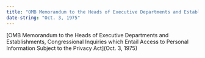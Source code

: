 ```yaml
---
title: "OMB Memorandum to the Heads of Executive Departments and Establishments, Congressional Inquiries which Entail Access to Personal Information Subject to the Privacy Act"
date-string: "Oct. 3, 1975"
---
```

[OMB Memorandum to the Heads of Executive Departments and Establishments, Congressional Inquiries which Entail Access to Personal Information Subject to the Privacy Act](Oct. 3, 1975)
